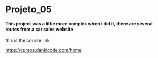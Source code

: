 # Projeto_05

<h4>This project was a little more complex when I did it, there are several routes from a car sales website</h4>



this is the course link

https://cursos.dankicode.com/home

